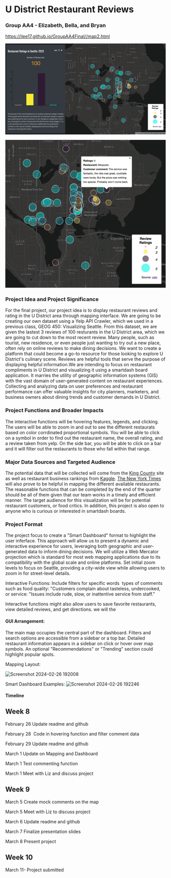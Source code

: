 # U District Restaurant Reviews
### Group AA4 - Elizabeth, Bella, and Bryan

https://ilee17.github.io/GroupAA4Final//map2.html

![full view](/img/full.png)

![click on review](/img/review.png)

### Project Idea and Project Significance

For the final project, our project idea is to display restaurant reviews and rating in the U District area through mapping interface. We are going to be creating our own dataset using a Yelp API Crawler, which we used in a previous class, GEOG 450: Visualizing Seattle. From this dataset, we are given the lastest 3 reviews of 100 resturants in the U District area, which we are going to cut down to the most recent review. Many people, such as tourist, new residence, or even people just wanting to try out a new place, often rely on online reviews to make dining decisions. We want to create a platform that could become a go-to resource for those looking to explore U District's culinary scene. Reviews are helpful tools that serve the purpose of displaying helpful information.We are intending to focus on restaurant compliments in U District and visualizing it using a smartdash board application. It marries the utility of geographic information systems (GIS) with the vast domain of user-generated content on restaurant experiences. Collecting and analyzing data on user preferences and restaurant performance can offer valuable insights for city planners, marketers, and business owners about dining trends and customer demands in U District. 


### Project Functions and Broader Impacts

The interactive functions will be hovering features, legends, and clicking. The users will be able to zoom in and out to see the different restaurats based on color corrdinated proportional symbols. You will be able to click on a symbol in order to find out the restaurant name, the overall rating, and a review taken from yelp. On the side bar, you will be able to click on a bar and it will filter out the restaurants to those who fall within that range.



### Major Data Sources and Targeted Audience

The potential data that will be collected will come from the [King County](https://data.kingcounty.gov/Health-Wellness/Food-Establishment-Inspection-Data/f29f-zza5/about_data) site as well as restaurant business rankings from [Kaggle](https://www.kaggle.com/datasets/michau96/restaurant-business-rankings-2020). [The New York Times](https://www.nytimes.com/article/best-seattle-restaurants.html) will also prove to be helpful in mapping the different available restaurants. The reasonable functions that can be completed by the end of the quarter should be all of them given that our team works in a timely and efficient manner. The target audience for this visualization will be for potential restaurant customers, or food critics. In addition, this project is also open to anyone who is curious or interested in smartdash boards. 




### Project Format

The project focus to create a "Smart Dashboard" format to highlight the user inferface. This approach will allow us to present a dynamic and interactive experience for users, leveraging both geographic and user-generated data to inform dining decisions. We will utilize a Web Mercator projection which is standard for most web mapping applications due to its compatibility with the global scale and online platforms. Set initial zoom levels to focus on Seattle, providing a city-wide view while allowing users to zoom in for street-level details.

Interactive Functions: Include filters for specific words  types of comments such as food quality: "Customers complain about tasteless, undercooked, or service: "Issues include rude, slow, or inattentive service from staff."


Interactive functions might also allow users to save favorite restaurants, view detailed reviews, and get directions. we will the 

#### GUI Arrangement:

The main map occupies the central part of the dashboard.
Filters and search options are accessible from a sidebar or a top bar.
Detailed restaurant information appears in a sidebar on click or hover over map symbols.
An optional "Recommendations" or "Trending" section could highlight popular spots.

Mapping Layout:

![Screenshot 2024-02-26 192008](https://github.com/ilee17/GroupAA4Final/assets/81781989/63f1d99e-811d-4385-aa6c-29a9a751bd0c)

Smart Dashboard Examples:
![Screenshot 2024-02-26 192246](https://github.com/ilee17/GroupAA4Final/assets/81781989/c229b899-32c8-4511-8b46-1eefae7ca102)



#### Timeline

## Week 8

February 26  Update readme and github

February 28  Code in hovering function and filter comment data

February 29 Update readme and github

March 1 Update on Mapping and Dashboard

March 1 Test commenting function

March 1 Meet with Liz and discuss project





## Week 9

March 5 Create mock comments on the map

March 5 Meet with Liz to discuss project

March 6 Update readme and github

March 7 Finalize presentation slides

March 8  Present project




## Week 10 

March 11- Project submitted
